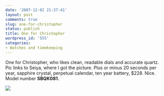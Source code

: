 ```yaml
---
date: '2007-12-02 21:37:41'
layout: post
comments: true
slug: one-for-christopher
status: publish
title: One for Christopher
wordpress_id: '555'
categories:
- Watches and timekeeping
---
```


One for Christopher, who likes clean, readable dials and accurate quartz. Pic links to Seiya, where I got the picture. Plus or minus 20 seconds per year, sapphire crystal, perpetual calendar, ten year battery, $228. Nice. Model number **SBQK081.**


[![](http://www.phfactor.net/wp-pics/s_sbqk081b-wp.jpg)](http://kseiya.zoovy.com/c=VyZrcgpYGAjZPNqQWZa8Yj9L6/product/S-SBQK081/SEIKO_Perpetual_Calendar_Quartz_SBQK081.html)

